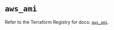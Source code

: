 # `aws_ami`

Refer to the Terraform Registry for docs: [`aws_ami`](https://registry.terraform.io/providers/hashicorp/aws/5.94.1/docs/resources/ami).
